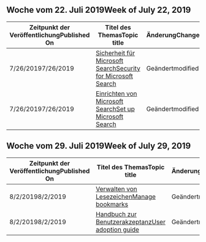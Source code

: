 <!-- This file is generated automatically each week. Changes made to this file will be overwritten.-->




## <a name="week-of-july-22-2019"></a><span data-ttu-id="2ad72-101">Woche vom 22. Juli 2019</span><span class="sxs-lookup"><span data-stu-id="2ad72-101">Week of July 22, 2019</span></span>


| <span data-ttu-id="2ad72-102">Zeitpunkt der Veröffentlichung</span><span class="sxs-lookup"><span data-stu-id="2ad72-102">Published On</span></span> |<span data-ttu-id="2ad72-103">Titel des Themas</span><span class="sxs-lookup"><span data-stu-id="2ad72-103">Topic title</span></span> | <span data-ttu-id="2ad72-104">Änderung</span><span class="sxs-lookup"><span data-stu-id="2ad72-104">Change</span></span> |
|------|------------|--------|
| <span data-ttu-id="2ad72-105">7/26/2019</span><span class="sxs-lookup"><span data-stu-id="2ad72-105">7/26/2019</span></span> | [<span data-ttu-id="2ad72-106">Sicherheit für Microsoft Search</span><span class="sxs-lookup"><span data-stu-id="2ad72-106">Security for Microsoft Search</span></span>](/MicrosoftSearch/security) | <span data-ttu-id="2ad72-107">Geändert</span><span class="sxs-lookup"><span data-stu-id="2ad72-107">modified</span></span> |
| <span data-ttu-id="2ad72-108">7/26/2019</span><span class="sxs-lookup"><span data-stu-id="2ad72-108">7/26/2019</span></span> | [<span data-ttu-id="2ad72-109">Einrichten von Microsoft Search</span><span class="sxs-lookup"><span data-stu-id="2ad72-109">Set up Microsoft Search</span></span>](/MicrosoftSearch/setup-microsoft-search) | <span data-ttu-id="2ad72-110">Geändert</span><span class="sxs-lookup"><span data-stu-id="2ad72-110">modified</span></span> |


## <a name="week-of-july-29-2019"></a><span data-ttu-id="2ad72-111">Woche vom 29. Juli 2019</span><span class="sxs-lookup"><span data-stu-id="2ad72-111">Week of July 29, 2019</span></span>


| <span data-ttu-id="2ad72-112">Zeitpunkt der Veröffentlichung</span><span class="sxs-lookup"><span data-stu-id="2ad72-112">Published On</span></span> |<span data-ttu-id="2ad72-113">Titel des Themas</span><span class="sxs-lookup"><span data-stu-id="2ad72-113">Topic title</span></span> | <span data-ttu-id="2ad72-114">Änderung</span><span class="sxs-lookup"><span data-stu-id="2ad72-114">Change</span></span> |
|------|------------|--------|
| <span data-ttu-id="2ad72-115">8/2/2019</span><span class="sxs-lookup"><span data-stu-id="2ad72-115">8/2/2019</span></span> | [<span data-ttu-id="2ad72-116">Verwalten von Lesezeichen</span><span class="sxs-lookup"><span data-stu-id="2ad72-116">Manage bookmarks</span></span>](/MicrosoftSearch/manage-bookmarks) | <span data-ttu-id="2ad72-117">Geändert</span><span class="sxs-lookup"><span data-stu-id="2ad72-117">modified</span></span> |
| <span data-ttu-id="2ad72-118">8/2/2019</span><span class="sxs-lookup"><span data-stu-id="2ad72-118">8/2/2019</span></span> | [<span data-ttu-id="2ad72-119">Handbuch zur Benutzerakzeptanz</span><span class="sxs-lookup"><span data-stu-id="2ad72-119">User adoption guide</span></span>](/MicrosoftSearch/user-adoption-guide) | <span data-ttu-id="2ad72-120">Geändert</span><span class="sxs-lookup"><span data-stu-id="2ad72-120">modified</span></span> |
